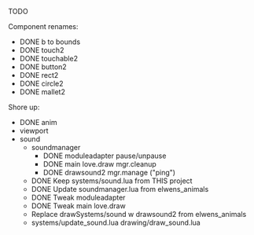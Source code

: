TODO

Component renames:

- DONE b to bounds
- DONE touch2
- DONE touchable2
- DONE button2
- DONE rect2
- DONE circle2
- DONE mallet2

Shore up:

- DONE anim
- viewport
- sound
  - soundmanager
    - DONE moduleadapter pause/unpause
    - DONE main love.draw mgr.cleanup
    - DONE drawsound2 mgr.manage ("ping")
  - DONE Keep systems/sound.lua from THIS project
  - DONE Update soundmanager.lua from elwens_animals
  - DONE Tweak moduleadapter 
  - DONE Tweak main love.draw
  - Replace drawSystems/sound w drawsound2 from elwens_animals
  -    systems/update_sound.lua  drawing/draw_sound.lua
